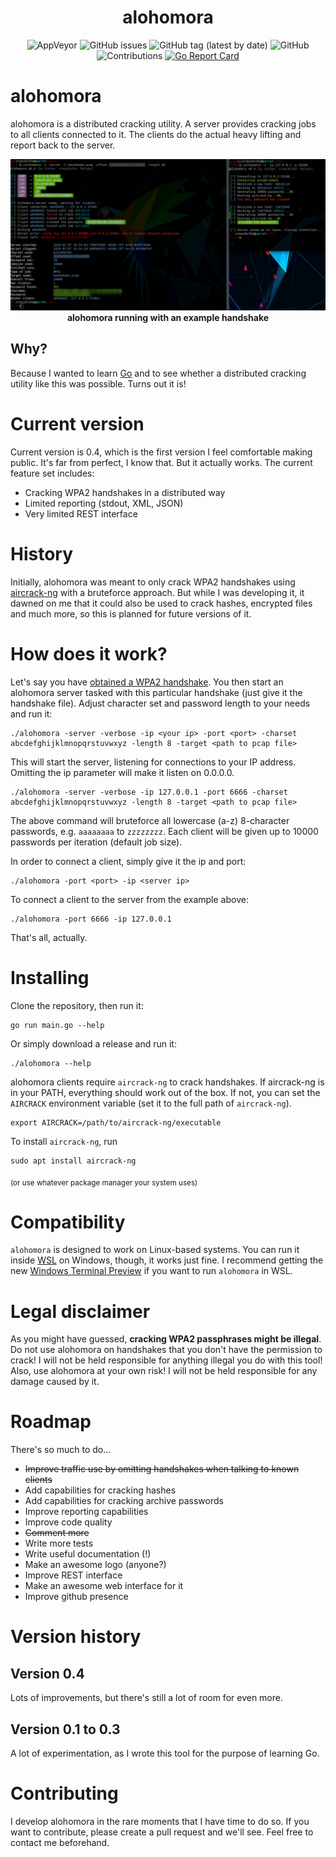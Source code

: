 <h1 align="center">
  	alohomora
</h1>

<p align="center">
    <img alt="AppVeyor" src="https://img.shields.io/appveyor/ci/steps0x29a/alohomora?style=plastic">
    <img alt="GitHub issues" src="https://img.shields.io/github/issues/steps0x29a/alohomora?style=plastic">
    <img alt="GitHub tag (latest by date)" src="https://img.shields.io/github/v/tag/steps0x29a/alohomora?style=plastic">    
    <img alt="GitHub" src="https://img.shields.io/github/license/steps0x29a/alohomora?style=plastic">
    <img alt="Contributions" src="https://img.shields.io/badge/contributions-welcome-brightgreen?style=plastic">
  <a href="https://goreportcard.com/report/github.com/steps0x29a/alohomora"><img alt="Go Report Card" src="https://goreportcard.com/badge/github.com/steps0x29a/alohomora?style=plastic&fuckgithubcache=1"></a>
</p>

# alohomora
alohomora is a distributed cracking utility. A server provides cracking jobs to all clients connected to it. The clients do the actual heavy lifting and report back to the server.

<p align="center">
  <img alt="alohomora" src="./.github/screenshot-2.png">
  <b>alohomora running with an example handshake</b><br>
</p>

## Why?
Because I wanted to learn [Go](https://golang.org "Go's website") and to see whether a distributed cracking utility like this was possible. Turns out it is!

# Current version
Current version is 0.4, which is the first version I feel comfortable making public. It's far from perfect, I know that. But it actually works.
The current feature set includes:

 * Cracking WPA2 handshakes in a distributed way
 * Limited reporting (stdout, XML, JSON)
 * Very limited REST interface

# History
Initially, alohomora was meant to only crack WPA2 handshakes using [aircrack-ng](https://github.com/aircrack-ng/aircrack-ng) with a bruteforce approach. But while I was developing it, it dawned on me that it could also be used to crack hashes, encrypted files and much more, so this is planned for future versions of it.

# How does it work?
Let's say you have [obtained a WPA2 handshake](https://github.com/bettercap/bettercap). You then start an alohomora server tasked with this particular handshake (just give it the handshake file). Adjust character set and password length to your needs and run it:

    ./alohomora -server -verbose -ip <your ip> -port <port> -charset abcdefghijklmnopqrstuvwxyz -length 8 -target <path to pcap file>

This will start the server, listening for connections to your IP address. Omitting the ip parameter will make it listen on 0.0.0.0. 

    ./alohomora -server -verbose -ip 127.0.0.1 -port 6666 -charset abcdefghijklmnopqrstuvwxyz -length 8 -target <path to pcap file>

The above command will bruteforce all lowercase (a-z) 8-character passwords, e.g. `aaaaaaaa` to `zzzzzzzz`. Each client will be given up to 10000 passwords per iteration (default job size).

In order to connect a client, simply give it the ip and port:

    ./alohomora -port <port> -ip <server ip>

To connect a client to the server from the example above:

    ./alohomora -port 6666 -ip 127.0.0.1

That's all, actually.

# Installing
Clone the repository, then run it:

    go run main.go --help
    
Or simply download a release and run it:

    ./alohomora --help

alohomora clients require `aircrack-ng` to crack handshakes. If aircrack-ng is in your PATH, everything should work out of the box. If not, you can set the `AIRCRACK` environment variable (set it to the full path of `aircrack-ng`). 

    export AIRCRACK=/path/to/aircrack-ng/executable

To install `aircrack-ng`, run

    sudo apt install aircrack-ng
    
<p><sub>(or use whatever package manager your system uses)</sub></p>

# Compatibility
`alohomora` is designed to work on Linux-based systems. You can run it inside [WSL](https://docs.microsoft.com/en-us/windows/wsl/about) on Windows, though, it works just fine. I recommend getting the new [Windows Terminal Preview](https://github.com/microsoft/terminal) if you want to run `alohomora` in WSL.

# Legal disclaimer
As you might have guessed, **cracking WPA2 passphrases might be illegal**. Do not use alohomora on handshakes that you don't have the permission to crack! I will not be held responsible for anything illegal you do with this tool!
Also, use alohomora at your own risk! I will not be held responsible for any damage caused by it.

# Roadmap

There's so much to do...

 * ~~Improve traffic use by omitting handshakes when talking to known clients~~
 * Add capabilities for cracking hashes
 * Add capabilities for cracking archive passwords
 * Improve reporting capabilities
 * Improve code quality
 * ~~Comment more~~
 * Write more tests
 * Write useful documentation (!)
 * Make an awesome logo (anyone?)
 * Improve REST interface
 * Make an awesome web interface for it
 * Improve github presence

# Version history

## Version 0.4
Lots of improvements, but there's still a lot of room for even more.

## Version 0.1 to 0.3
A lot of experimentation, as I wrote this tool for the purpose of learning Go.

# Contributing
I develop alohomora in the rare moments that I have time to do so. If you want to contribute, please create a pull request and we'll see. Feel free to contact me beforehand.
